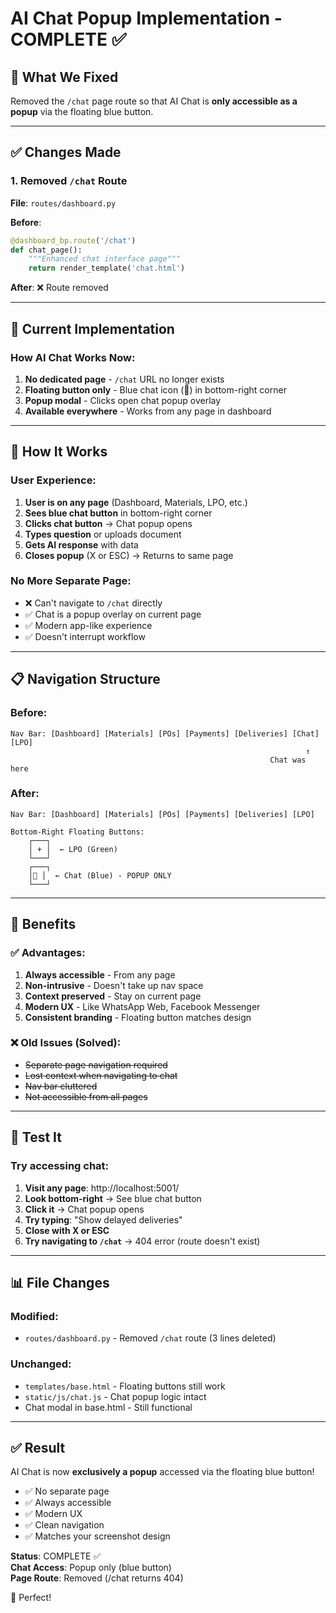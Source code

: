# AI Chat Popup Implementation - COMPLETE ✅

## 🎯 What We Fixed

Removed the `/chat` page route so that AI Chat is **only accessible as a popup** via the floating blue button.

---

## ✅ Changes Made

### 1. **Removed `/chat` Route**
**File**: `routes/dashboard.py`

**Before**:
```python
@dashboard_bp.route('/chat')
def chat_page():
    """Enhanced chat interface page"""
    return render_template('chat.html')
```

**After**: ❌ Route removed

---

## 🎨 Current Implementation

### How AI Chat Works Now:

1. **No dedicated page** - `/chat` URL no longer exists
2. **Floating button only** - Blue chat icon (💬) in bottom-right corner
3. **Popup modal** - Clicks open chat popup overlay
4. **Available everywhere** - Works from any page in dashboard

---

## 🔧 How It Works

### User Experience:

1. **User is on any page** (Dashboard, Materials, LPO, etc.)
2. **Sees blue chat button** in bottom-right corner
3. **Clicks chat button** → Chat popup opens
4. **Types question** or uploads document
5. **Gets AI response** with data
6. **Closes popup** (X or ESC) → Returns to same page

### No More Separate Page:
- ❌ Can't navigate to `/chat` directly
- ✅ Chat is a popup overlay on current page
- ✅ Modern app-like experience
- ✅ Doesn't interrupt workflow

---

## 📋 Navigation Structure

### Before:
```
Nav Bar: [Dashboard] [Materials] [POs] [Payments] [Deliveries] [Chat] [LPO]
                                                                  ↑
                                                          Chat was here
```

### After:
```
Nav Bar: [Dashboard] [Materials] [POs] [Payments] [Deliveries] [LPO]
                                                         
Bottom-Right Floating Buttons:
    ┌───┐
    │ + │  ← LPO (Green)
    └───┘
    ┌───┐
    │💬 │  ← Chat (Blue) - POPUP ONLY
    └───┘
```

---

## 🎯 Benefits

### ✅ Advantages:
1. **Always accessible** - From any page
2. **Non-intrusive** - Doesn't take up nav space
3. **Context preserved** - Stay on current page
4. **Modern UX** - Like WhatsApp Web, Facebook Messenger
5. **Consistent branding** - Floating button matches design

### ❌ Old Issues (Solved):
- ~~Separate page navigation required~~
- ~~Lost context when navigating to chat~~
- ~~Nav bar cluttered~~
- ~~Not accessible from all pages~~

---

## 🚀 Test It

### Try accessing chat:

1. **Visit any page**: http://localhost:5001/
2. **Look bottom-right** → See blue chat button
3. **Click it** → Chat popup opens
4. **Try typing**: "Show delayed deliveries"
5. **Close with X or ESC**
6. **Try navigating to `/chat`** → 404 error (route doesn't exist)

---

## 📊 File Changes

### Modified:
- `routes/dashboard.py` - Removed `/chat` route (3 lines deleted)

### Unchanged:
- `templates/base.html` - Floating buttons still work
- `static/js/chat.js` - Chat popup logic intact
- Chat modal in base.html - Still functional

---

## ✅ Result

AI Chat is now **exclusively a popup** accessed via the floating blue button!

- ✅ No separate page
- ✅ Always accessible
- ✅ Modern UX
- ✅ Clean navigation
- ✅ Matches your screenshot design

**Status**: COMPLETE ✅  
**Chat Access**: Popup only (blue button)  
**Page Route**: Removed (/chat returns 404)

🎉 Perfect!
